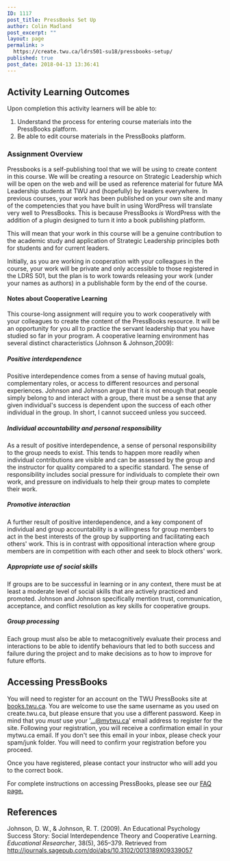 ```yaml
---
ID: 1117
post_title: PressBooks Set Up
author: Colin Madland
post_excerpt: ""
layout: page
permalink: >
  https://create.twu.ca/ldrs501-su18/pressbooks-setup/
published: true
post_date: 2018-04-13 13:36:41
---
```

## Activity Learning Outcomes

Upon completion this activity learners will be able to:

1. Understand the process for entering course materials into the PressBooks platform.
2. Be able to edit course materials in the PressBooks platform.

### Assignment Overview

Pressbooks is a self-publishing tool that we will be using to create content in this course. We will be creating a resource on Strategic Leadership which will be open on the web and will be used as reference material for future MA Leadership students at TWU and (hopefully) by leaders everywhere. In previous courses, your work has been published on your own site and many of the competencies that you have built in using WordPress will translate very well to PressBooks. This is because PressBooks _is_ WordPress with the addition of a plugin designed to turn it into a book publishing platform.

This will mean that your work in this course will be a genuine contribution to the academic study and application of Strategic Leadership principles both for students and for current leaders.

Initially, as you are working in cooperation with your colleagues in the course, your work will be private and only accessible to those registered in the LDRS 501, but the plan is to work towards releasing your work (under your names as authors) in a publishable form by the end of the course.

#### Notes about Cooperative Learning

This course-long assignment will require you to work cooperatively with your colleagues to create the content of the PressBooks resource. It will be an opportunity for you all to practice the servant leadership that you have studied so far in your program. A cooperative learning environment has several distinct characteristics (Johnson &amp; Johnson,2009):

##### Positive interdependence
Positive interdependence comes from a sense of having mutual goals, complementary roles, or access to different resources and personal experiences. Johnson and Johnson argue that it is not enough that people simply belong to and interact with a group, there must be a sense that any given individual's success is dependent upon the success of each other individual in the group. In short, I cannot succeed unless you succeed.

##### Individual accountability and personal responsibility
As a result of positive interdependence, a sense of personal responsibility to the group needs to exist. This tends to happen more readily when individual contributions are visible and can be assessed by the group and the instructor for quality compared to a specific standard. The sense of responsibility includes social pressure for individuals to complete their own work, and pressure on individuals to help their group mates to complete their work.

##### Promotive interaction
A further result of positive interdependence, and a key component of individual and group accountability is a willingness for group members to act in the best interests of the group by supporting and facilitating each others' work. This is in contrast with oppositional interaction where group members are in competition with each other and seek to block others' work.

##### Appropriate use of social skills
If groups are to be successful in learning or in any context, there must be at least a moderate level of social skills that are actively practiced and promoted. Johnson and Johnson specifically mention trust, communication, acceptance, and conflict resolution as key skills for cooperative groups.

##### Group processing
Each group must also be able to metacognitively evaluate their process and interactions to be able to identify behaviours that led to both success and failure during the project and to make decisions as to how to improve for future efforts.

## Accessing PressBooks
You will need to register for an account on the TWU PressBooks site at [books.twu.ca](https://books.twu.ca). You are welcome to use the same username as you used on create.twu.ca, but please ensure that you use a different password. Keep in mind that you _must_ use your '...@mytwu.ca' email address to register for the site. Following your registration, you will receive a confirmation email in your mytwu.ca email. If you don't see this email in your inbox, please check your spam/junk folder. You will need to confirm your registration before you proceed.

Once you have registered, please contact your instructor who will add you to the correct book.

For complete instructions on accessing PressBooks, please see our [FAQ page.](https://twonline.gitbook.io/pressbooks-resources/)

## References
Johnson, D. W., &amp; Johnson, R. T. (2009). An Educational Psychology Success Story: Social Interdependence Theory and Cooperative Learning. _Educational Researcher_, 38(5), 365–379. Retrieved from <a href="http://journals.sagepub.com/doi/abs/10.3102/0013189X09339057">http://journals.sagepub.com/doi/abs/10.3102/0013189X09339057</a>